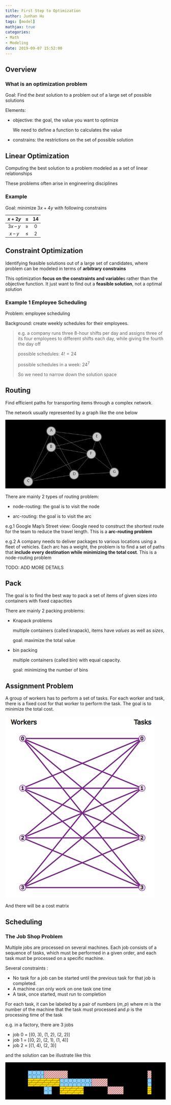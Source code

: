 ```yaml
---
title: First Step to Optimization
author: Junhan Hu
tags: [model]
mathjax: true
categories:
- Math
- Modeling
date: 2019-09-07 15:52:00
---
```


## Overview

### What is an optimization problem

Goal: Find the *best* solution to a problem out of a large set of possible solutions

Elements:

* objective: the goal, the value you want to optimize

  We need to define a function to calculates the value

* constrains: the restrictions on the set of possible solution

## Linear Optimization

Computing the best solution to a problem modeled as a set of linear relationships

These problems often arise in engineering disciplines

<!-- more -->

### Example

Goal: minimize $3x+4y$ with following constrains

| *x* + 2*y* |  ≤   |  14  |
| :--------: | :--: | :--: |
| 3*x* – *y* |  ≥   |  0   |
| *x* – *y*  |  ≤   |  2   |

## Constraint Optimization

Identifying feasible solutions out of a large set of candidates, where problem can be  modeled in terms of **arbitrary constrains**

This optimization **focus on the constraints and variable**s rather than the objective function. It just want to find out a **feasible solution**, not a optimal solution

### Example 1 Employee Scheduling

Problem: employee scheduling

Background: create weekly schedules for their employees. 

> e.g.  a company runs three 8-hour shifts per day and assigns three of its four employees to different shifts each day, while giving the fourth the day off
>
> possible schedules: $4!=24$
>
> possible schedules in a week: $24^7$
>
> So we need to narrow down the solution space 

## Routing

Find efficient paths for transporting items through a complex network. 

The network usually represented by a graph like the one below

![](https://raw.githubusercontent.com/hujunhan/cloudimage/master/img/opti-routing.png)

There are mainly 2 types of routing problem:

* node-routing: the goal is to visit the node

* arc-routing: the goal is to visit the arc

e.g.1 Google Map’s Street view: Google need to construct the shortest route for the team to reduce the travel length. This is a **arc-routing problem**

e.g.2 A company needs to deliver packages to various locations using a fleet of vehicles. Each arc has a weight, the problem is to find a set of paths that **include every destination while minimizing the total cost**. This is a node-routing problem

TODO: ADD MORE DETAILS

## Pack

The goal is to find the best way to pack a set of items of given sizes into containers with fixed capacities

There are mainly 2 packing problems:

* Knapack problems

  multiple containers (called knapack), items have *values* as well as *sizes*,

  goal: maximize the total value

* bin packing

  multiple containers (called bin) with equal capacity. 

  goal: minimizing the number of bins

##  Assignment Problem

A group of workers  has to perform a set of tasks. For each worker and task, there is a fixed cost for that worker to perform the task. The goal is to minimize the total cost.

![](https://raw.githubusercontent.com/hujunhan/cloudimage/master/img/opti-assi.png)

And there will be a cost matrix 

## Scheduling 

### The Job Shop Problem

Multiple jobs are processed on several machines. Each job consists of a sequence of tasks, which must be performed in a given order, and each task must be processed on a specific machine.

Several constraints :

* No task for a job can be started until the previous task for that job is completed.
* A machine can only work on one task one time
* A task, once started, must run to completion

For each task, it can be labeled by a pair of numbers $(m,p)$ where $m$ is the number of the machine that the task must processed and $p$ is the processing time of the task

e.g. in a factory, there are 3 jobs

* job 0 = [(0, 3), (1, 2), (2, 2)]
* job 1 = [(0, 2), (2, 1), (1, 4)]
* job 2 = [(1, 4), (2, 3)]

and the  solution can be illustrate like this 

![](https://raw.githubusercontent.com/hujunhan/cloudimage/master/img/opti-jsp.png)





